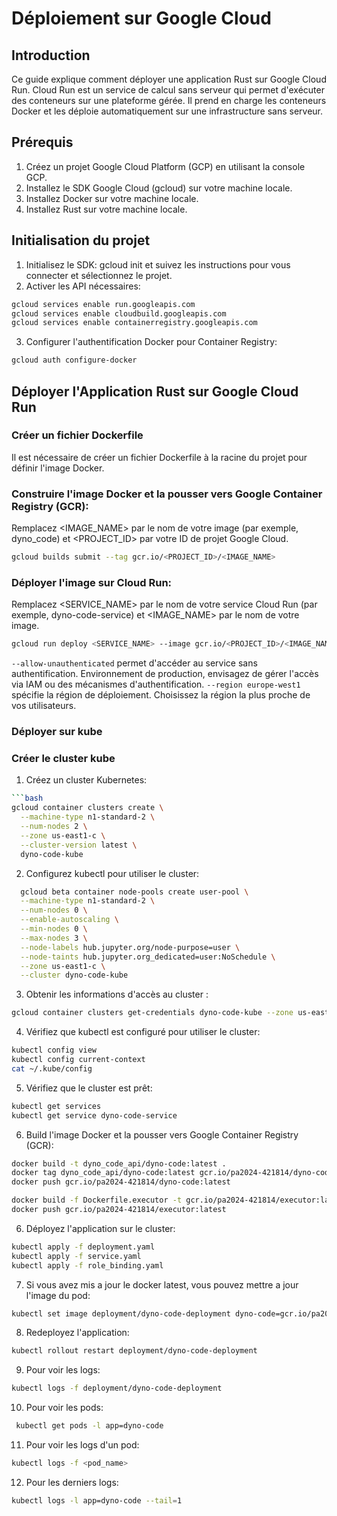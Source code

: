 # Déploiement sur Google Cloud

## Introduction

Ce guide explique comment déployer une application Rust sur Google Cloud Run. Cloud Run est un service de calcul sans serveur qui permet d'exécuter des conteneurs sur une plateforme gérée. Il prend en charge les conteneurs Docker et les déploie automatiquement sur une infrastructure sans serveur.

## Prérequis

1. Créez un projet Google Cloud Platform (GCP) en utilisant la console GCP.
2. Installez le SDK Google Cloud (gcloud) sur votre machine locale.
3. Installez Docker sur votre machine locale.
4. Installez Rust sur votre machine locale.

## Initialisation du projet

1. Initialisez le SDK: gcloud init et suivez les instructions pour vous connecter et sélectionnez le projet.
2. Activer les API nécessaires:

```bash
gcloud services enable run.googleapis.com
gcloud services enable cloudbuild.googleapis.com
gcloud services enable containerregistry.googleapis.com
```

3. Configurer l'authentification Docker pour Container Registry:

```bash
gcloud auth configure-docker
```

## Déployer l'Application Rust sur Google Cloud Run

### Créer un fichier Dockerfile

Il est nécessaire de créer un fichier Dockerfile à la racine du projet pour définir l'image Docker.

### Construire l'image Docker et la pousser vers Google Container Registry (GCR):

Remplacez <IMAGE_NAME> par le nom de votre image (par exemple, dyno_code) et <PROJECT_ID> par votre ID de projet Google Cloud.

```bash
gcloud builds submit --tag gcr.io/<PROJECT_ID>/<IMAGE_NAME>
```

### Déployer l'image sur Cloud Run:

Remplacez <SERVICE_NAME> par le nom de votre service Cloud Run (par exemple, dyno-code-service) et <IMAGE_NAME> par le nom de votre image.

```bash
gcloud run deploy <SERVICE_NAME> --image gcr.io/<PROJECT_ID>/<IMAGE_NAME> --platform managed --allow-unauthenticated --region europe-west1
```

`--allow-unauthenticated` permet d'accéder au service sans authentification. Environnement de production, envisagez de gérer l'accès via IAM ou des mécanismes d'authentification.
`--region europe-west1` spécifie la région de déploiement. Choisissez la région la plus proche de vos utilisateurs.

### Déployer sur kube

### Créer le cluster kube

1. Créez un cluster Kubernetes:

````bash
```bash
gcloud container clusters create \
  --machine-type n1-standard-2 \
  --num-nodes 2 \
  --zone us-east1-c \
  --cluster-version latest \
  dyno-code-kube
````

2. Configurez kubectl pour utiliser le cluster:

```bash
  gcloud beta container node-pools create user-pool \
  --machine-type n1-standard-2 \
  --num-nodes 0 \
  --enable-autoscaling \
  --min-nodes 0 \
  --max-nodes 3 \
  --node-labels hub.jupyter.org/node-purpose=user \
  --node-taints hub.jupyter.org_dedicated=user:NoSchedule \
  --zone us-east1-c \
  --cluster dyno-code-kube
```

3. Obtenir les informations d'accès au cluster :

```bash
gcloud container clusters get-credentials dyno-code-kube --zone us-east1-c
```

4. Vérifiez que kubectl est configuré pour utiliser le cluster:

```bash
kubectl config view
kubectl config current-context
cat ~/.kube/config
```

5. Vérifiez que le cluster est prêt:

```bash
kubectl get services
kubectl get service dyno-code-service
```

6. Build l'image Docker et la pousser vers Google Container Registry (GCR):

```bash
docker build -t dyno_code_api/dyno-code:latest .
docker tag dyno_code_api/dyno-code:latest gcr.io/pa2024-421814/dyno-code:latest
docker push gcr.io/pa2024-421814/dyno-code:latest

docker build -f Dockerfile.executor -t gcr.io/pa2024-421814/executor:latest .
docker push gcr.io/pa2024-421814/executor:latest
```

6. Déployez l'application sur le cluster:

```bash
kubectl apply -f deployment.yaml
kubectl apply -f service.yaml
kubectl apply -f role_binding.yaml
```

7. Si vous avez mis a jour le docker latest, vous pouvez mettre a jour l'image du pod:

```bash
kubectl set image deployment/dyno-code-deployment dyno-code=gcr.io/pa2024-421814/dyno-code:latest
```

8. Redeployez l'application:

```bash
kubectl rollout restart deployment/dyno-code-deployment
```

9. Pour voir les logs:

```bash
kubectl logs -f deployment/dyno-code-deployment
```

10. Pour voir les pods:

```bash
 kubectl get pods -l app=dyno-code
```

11. Pour voir les logs d'un pod:

```bash
kubectl logs -f <pod_name>
```

12. Pour les derniers logs:

```bash
kubectl logs -l app=dyno-code --tail=1
```